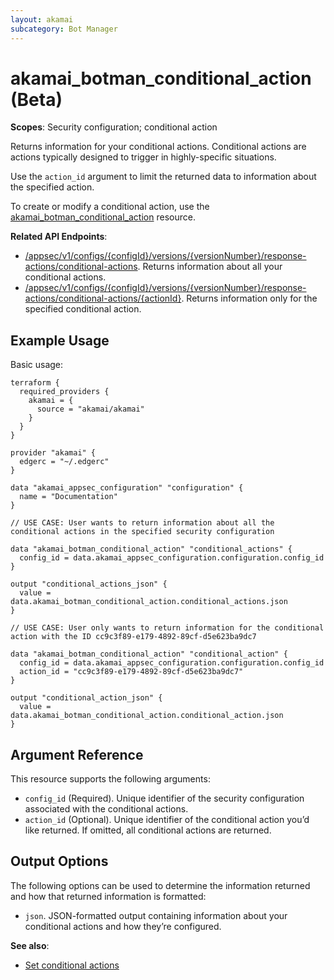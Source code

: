 ```yaml
---
layout: akamai
subcategory: Bot Manager
---
```


# akamai_botman_conditional_action (Beta)

**Scopes**: Security configuration; conditional action

Returns information for your conditional actions. Conditional actions are actions typically designed to trigger in highly-specific situations.

Use the `action_id` argument to limit the returned data to information about the specified action.

To create or modify a conditional action, use the [akamai_botman_conditional_action](../resources/akamai_botman_conditional_action) resource.

**Related API Endpoints**:

- [/appsec/v1/configs/{configId}/versions/{versionNumber}/response-actions/conditional-actions](https://techdocs.akamai.com/bot-manager/reference/get-conditional-actions). Returns information about all your conditional actions.
- [/appsec/v1/configs/{configId}/versions/{versionNumber}/response-actions/conditional-actions/{actionId}](https://techdocs.akamai.com/bot-manager/reference/get-conditional-action). Returns information only for the specified conditional action.

## Example Usage

Basic usage:

```
terraform {
  required_providers {
    akamai = {
      source = "akamai/akamai"
    }
  }
}

provider "akamai" {
  edgerc = "~/.edgerc"
}

data "akamai_appsec_configuration" "configuration" {
  name = "Documentation"
}

// USE CASE: User wants to return information about all the conditional actions in the specified security configuration

data "akamai_botman_conditional_action" "conditional_actions" {
  config_id = data.akamai_appsec_configuration.configuration.config_id
}

output "conditional_actions_json" {
  value = data.akamai_botman_conditional_action.conditional_actions.json
}

// USE CASE: User only wants to return information for the conditional action with the ID cc9c3f89-e179-4892-89cf-d5e623ba9dc7

data "akamai_botman_conditional_action" "conditional_action" {
  config_id = data.akamai_appsec_configuration.configuration.config_id
  action_id = "cc9c3f89-e179-4892-89cf-d5e623ba9dc7"
}

output "conditional_action_json" {
  value = data.akamai_botman_conditional_action.conditional_action.json
}
```

## Argument Reference

This resource supports the following arguments:

- `config_id` (Required). Unique identifier of the security configuration associated with the conditional actions.
- `action_id` (Optional). Unique identifier of the conditional action you’d like returned. If omitted, all conditional actions are returned.

## Output Options

The following options can be used to determine the information returned and how that returned information is formatted:

- `json`. JSON-formatted output containing information about your conditional actions and how they’re configured.

**See also**:

- [Set conditional actions](https://techdocs.akamai.com/bot-manager/docs/set-conditional-actions)
